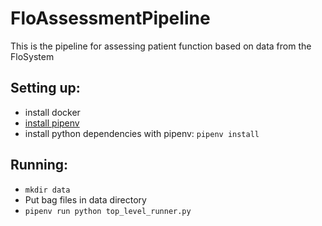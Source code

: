 # FloAssessmentPipeline

This is the pipeline for assessing patient function based on data from the FloSystem

## Setting up:

- install docker
- [install pipenv](https://pipenv-fork.readthedocs.io/en/latest/index.html)
- install python dependencies with pipenv: `pipenv install`

## Running:

- `mkdir data`
- Put bag files in data directory
- `pipenv run python top_level_runner.py`
